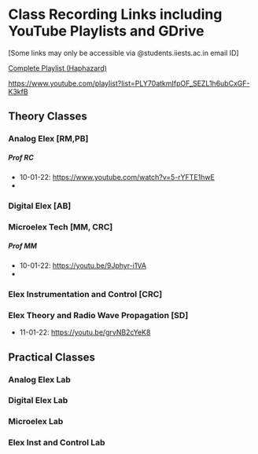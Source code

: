 # Class Recording Links including YouTube Playlists and GDrive 

[Some links may only be accessible via @students.iiests.ac.in email ID]

[Complete Playlist (Haphazard)](https://www.youtube.com/playlist?list=PLY70atkmIfpOF_SEZL1h6ubCxGF-K3kfB)


https://www.youtube.com/playlist?list=PLY70atkmIfpOF_SEZL1h6ubCxGF-K3kfB


## Theory Classes

### Analog Elex [RM,PB]

##### Prof RC
- 10-01-22: https://www.youtube.com/watch?v=5-rYFTE1hwE
- 

### Digital Elex [AB]

### Microelex Tech [MM, CRC]
##### Prof MM
- 10-01-22: https://youtu.be/9Jphyr-i1VA
- 

### Elex Instrumentation and Control [CRC]

### Elex Theory and Radio Wave Propagation [SD]
  - 11-01-22: https://youtu.be/grvNB2cYeK8

## Practical Classes

### Analog Elex Lab

### Digital Elex Lab

### Microelex Lab

### Elex Inst and Control Lab
